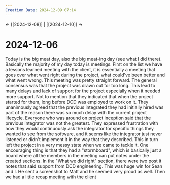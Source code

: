 ```yaml
---
Creation Date: 2024-12-09 07:14
---
```


<- [[2024-12-08]] | [[2024-12-10]]  ->

# 2024-12-06
Today is the big meat day, also the big meat-ing day (see what I did there). Basically the majority of my day today is meetings. First on the list we have a lessons learned meeting with the client, it is essentially a meeting that goes over what went right during the project, what could've been better and what went wrong. This meeting was pretty straight forward. The general consensus was that the project was drawn out for too long. This lead to many delays and lack of support for the project especially when it needed more support. Not to mention that they indicated that when the project started for them, long before DCD was employed to work on it. They unanimously agreed that the previous integrated they had initially hired was part of the reason there was so much delay with the current project lifecycle. Everyone who was around on project inception said that the previous integrator was not the greatest. They expressed frustration with how they would continuously ask the integrator for specific things they wanted to see from the software, and it seems like the integrator just never listened or didn't implement it in the way that they described. This in turn left the project in a very messy state when we came to tackle it. One encouraging thing is that they had a "stormboard", which is basically just a board where all the members in the meeting can put notes under the created sections. In the "What we did right" section, there were two post it notes that said support from DCD engineering. This was huge win for Sean and I. He sent a screenshot to Matt and he seemed very proud as well. Then we had a little recap meeting with the client 